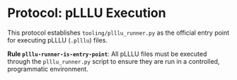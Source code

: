 # Protocol: pLLLU Execution

This protocol establishes `tooling/plllu_runner.py` as the official entry point for executing pLLLU (`.plllu`) files.

**Rule `plllu-runner-is-entry-point`**: All pLLLU files must be executed through the `plllu_runner.py` script to ensure they are run in a controlled, programmatic environment.